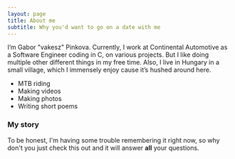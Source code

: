 ```yaml
---
layout: page
title: About me
subtitle: Why you'd want to go on a date with me
---
```


I’m Gabor "vakesz" Pinkova. Currently, I work at Continental Automotive as a Software Engineer coding in C, on various projects. But I like doing multiple other different things in my free time. Also, I live in Hungary in a small village, which I immensely enjoy cause it’s hushed around here.
 - MTB riding
 - Making videos
 - Making photos
 - Writing short poems

### My story

To be honest, I'm having some trouble remembering it right now, so why don't you just check this out and it will answer **all** your questions.
